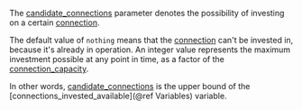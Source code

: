 The [candidate\_connections](@ref) parameter denotes the possibility of investing on a certain [connection](@ref).

The default value of `nothing` means that the [connection](@ref) can't be invested in, because it's already in operation. 
An integer value represents the maximum investment possible at any point in time, as a factor of the [connection\_capacity](@ref).

In other words, [candidate\_connections](@ref) is the upper bound of the [connections_invested_available](@ref Variables) variable.

